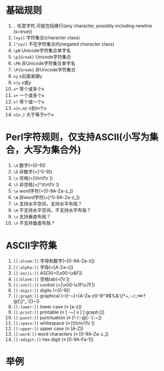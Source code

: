 # 基础规则
1. `.` 任意字符,可能包括换行(any character, possibly including newline (s=true))
2. `[xyz]` 字符集合(character class)
3. `[^xyz]` 不在字符集合内(negated character class)
4. `\pN` Unicode字符集合单字名
5. `\p{Greak}` Unicode字符集合
6. `\PN` 非Unicode字符集合单字名
7. `\P{Greak}` 非Unicode字符集合
8. `xy` x后面紧跟y
9. `x|y` x或y
10. `x*` 零个或多个x
11. `x+` 一个或多个x
12. `x?` 零个或一个x
13. `x{n,m}` n到m个x
14. `x{n,}` 大于等于n个x
# Perl字符规则，仅支持ASCII(小写为集合，大写为集合外)
1. `\d` 数字(=[0-9])
2. `\D` 非数字(=[^0-9])
3. `\s` 空格(=[\t\n\f\r ])
4. `\S` 非空格(=[^\t\n\f\r ])
5. `\w` word字符(=[0-9A-Za-z_])
6. `\W` 非word字符(=[^0-9A-Za-z_])
7. `\h` 支持水平空间，支持水平布局？
8. `\H` 不支持水平空间，不支持水平布局？
9. `\v` 支持垂直布局？
10. `\V` 不支持垂直布局？
# ASCII字符集
1. `[[:alnum:]]` 字母和数字(=[0-9A-Za-z])
2. `[[:alpha:]]` 字母(=[A-Za-z])
3. `[[:ascii:]]` ASCII(=[\x00-\x&F])
4. `[[:blank:]]` 空格tab(=[\t ])
5. `[[:cntrl:]]` control (=[\x00-\x1F\x7F])
6. `[[:digit:]]` digits (=[0-9])
7. `[[:graph:]]` graphical (=[!-~]=[A-Za-z0-9!"#$%&'()*+,\-./:;<=>?@[\\\]^_`{|}~])
8. `[[:lower:]]` lower case (≡ [a-z])
9. `[[:print:]]` printable (≡ [ -~] ≡ [ [:graph:]])
10. `[[:punct:]]` punctuation (≡ [!-/:-@[-`{-~])
11. `[[:space:]]` whitespace (≡ [\t\n\v\f\r ])
12. `[[:upper:]]` upper case (≡ [A-Z])
13. `[[:word:]]` word characters (≡ [0-9A-Za-z_])
14. `[[:xdigit:]]` hex digit (≡ [0-9A-Fa-f])
# 举例